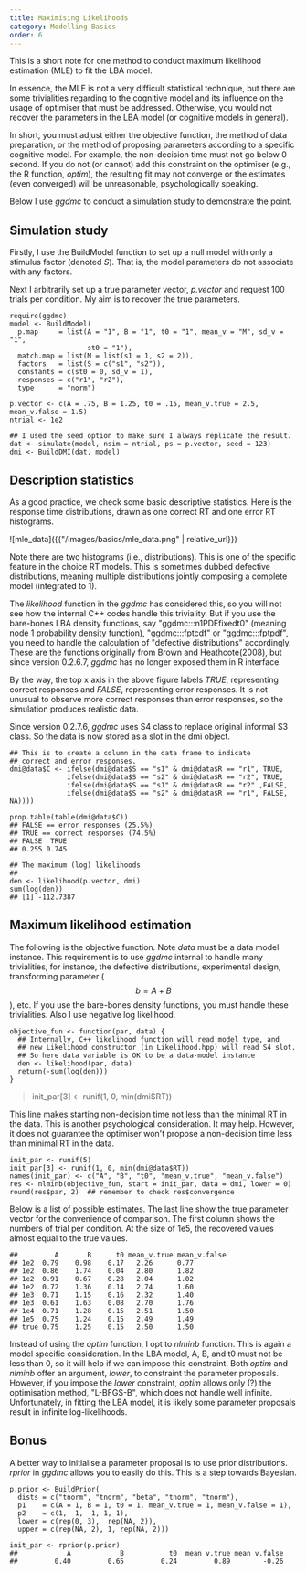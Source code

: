 ```yaml
---
title: Maximising Likelihoods
category: Modelling Basics
order: 6
---
```


This is a short note for one method to conduct
maximum likelihood estimation (MLE) to fit the LBA model. 

In essence, the MLE is not a very difficult statistical technique,
but there are some trivialities regarding to the cognitive model
and its influence on the usage of optimiser that must be addressed.
Otherwise, you would not recover the parameters in the LBA model (or
cognitive models in general).

In short, you must adjust either the objective function, the method of
data preparation, or the method of proposing parameters according to a
specific cognitive model. For example, the non-decision time must not go
below 0 second. If you do not (or cannot) add this constraint on
the optimiser (e.g., the R function, _optim_), the resulting
fit may not converge or the estimates (even converged)
will be unreasonable, psychologically speaking.

Below I use _ggdmc_ to conduct a simulation study to demonstrate the point.

## Simulation study

Firstly, I use the BuildModel function to set up a null model
with only a stimulus factor (denoted _S_).  That is, the model parameters
do not associate with any factors.

Next I arbitrarily set up a true parameter vector, _p.vector_ and request 100
trials per condition. My aim is to recover the true parameters.

```
require(ggdmc)
model <- BuildModel(
  p.map     = list(A = "1", B = "1", t0 = "1", mean_v = "M", sd_v = "1",
                   st0 = "1"),
  match.map = list(M = list(s1 = 1, s2 = 2)),
  factors   = list(S = c("s1", "s2")),
  constants = c(st0 = 0, sd_v = 1),
  responses = c("r1", "r2"),
  type      = "norm")

p.vector <- c(A = .75, B = 1.25, t0 = .15, mean_v.true = 2.5, mean_v.false = 1.5)
ntrial <- 1e2

## I used the seed option to make sure I always replicate the result.
dat <- simulate(model, nsim = ntrial, ps = p.vector, seed = 123)
dmi <- BuildDMI(dat, model)
```


## Description statistics
As a good practice, we check some basic descriptive statistics. Here is the response
time distributions, drawn as one correct RT and one error RT histograms.

![mle_data]({{"/images/basics/mle_data.png" | relative_url}})

Note there are two histograms (i.e., distributions). This is one of
the specific feature in the choice RT models. This is sometimes dubbed 
defective distributions, meaning multiple distributions jointly composing a
complete model (integrated to 1).

The _likelihood_ function in the _ggdmc_ has considered this,
so you will not see how the internal C++ codes handle this triviality.
But if you use the bare-bones LBA density functions, say
"ggdmc:::n1PDFfixedt0" (meaning node 1 probability density
function), "ggdmc:::fptcdf" or "ggdmc:::fptpdf", you need to handle
the calculation of "defective distributions" accordingly. These 
are the functions originally from Brown and Heathcote(2008), but since
version 0.2.6.7, _ggdmc_ has no longer exposed them in R interface.

By the way, the top x axis in the above figure labels _TRUE_, representing
correct responses and _FALSE_, representing error responses. It is
not unusual to observe more correct responses than error responses, so
the simulation produces realistic data.


Since version 0.2.7.6, _ggdmc_ uses S4 class to replace original 
informal S3 class. So the data is now stored as a slot in the dmi object.

```
## This is to create a column in the data frame to indicate
## correct and error responses.
dmi@data$C <- ifelse(dmi@data$S == "s1" & dmi@data$R == "r1", TRUE,
              ifelse(dmi@data$S == "s2" & dmi@data$R == "r2", TRUE,
              ifelse(dmi@data$S == "s1" & dmi@data$R == "r2" ,FALSE,
              ifelse(dmi@data$S == "s2" & dmi@data$R == "r1", FALSE, NA))))
					 
prop.table(table(dmi@data$C))
## FALSE == error responses (25.5%)
## TRUE == correct responses (74.5%)
## FALSE  TRUE 
## 0.255 0.745

## The maximum (log) likelihoods
## 
den <- likelihood(p.vector, dmi)
sum(log(den))
## [1] -112.7387

```

## Maximum likelihood estimation

The following is the objective function.  Note _data_ must be
a data model instance. This requirement is to use _ggdmc_
internal to handle many trivialities, for instance, the defective
distributions, experimental design, transforming parameter
($$b = A + B$$), etc.  If you use the bare-bones density functions,
you must handle these trivialities. Also I use negative log likelihood.

```
objective_fun <- function(par, data) {
  ## Internally, C++ likelihood function will read model type, and
  ## new Likelihood constructor (in Likelihood.hpp) will read S4 slot.
  ## So here data variable is OK to be a data-model instance
  den <- likelihood(par, data)
  return(-sum(log(den)))
}
```

> init_par[3] <- runif(1, 0, min(dmi$RT))

This line makes starting non-decision time not less than the minimal RT
in the data. This is another psychological consideration. It may help.
However, it does not guarantee the optimiser won't propose a non-decision
time less than minimal RT in the data.

```
init_par <- runif(5)
init_par[3] <- runif(1, 0, min(dmi@data$RT)) 
names(init_par) <- c("A", "B", "t0", "mean_v.true", "mean_v.false")
res <- nlminb(objective_fun, start = init_par, data = dmi, lower = 0)
round(res$par, 2)  ## remember to check res$convergence
```

Below is a list of possible estimates. The last line show
the true parameter vector for the convenience of comparison. The
first column shows the numbers of trial per condition.  At the
size of 1e5, the recovered values almost equal to the true values.

```
##         A       B      t0 mean_v.true mean_v.false
## 1e2  0.79    0.98    0.17   2.26      0.77
## 1e2  0.86    1.74    0.04   2.80      1.82 
## 1e2  0.91    0.67    0.28   2.04      1.02 
## 1e2  0.72    1.36    0.14   2.74      1.60 
## 1e3  0.71    1.15    0.16   2.32      1.40 
## 1e3  0.61    1.63    0.08   2.70      1.76
## 1e4  0.71    1.28    0.15   2.51      1.50 
## 1e5  0.75    1.24    0.15   2.49      1.49 
## true 0.75    1.25    0.15   2.50      1.50

```

Instead of using the _optim_ function, I opt to _nlminb_
function.  This is again a model specific consideration. In
the LBA model, A, B, and t0 must not be less than 0, so it
will help if we can impose this constraint. Both _optim_ and _nlminb_ offer
an argument, _lower_, to constraint the parameter proposals.
However, if you impose the _lower_ constraint, _optim_ allows
only (?) the optimisation method, "L-BFGS-B", which does
not handle well infinite. Unfortunately, in fitting the
LBA model, it is likely some parameter proposals result in
infinite log-likelihoods.


## Bonus
A better way to initialise a parameter proposal is to use prior
distributions. _rprior_ in _ggdmc_ allows you to easily do this. This is 
a step towards Bayesian. 

```
p.prior <- BuildPrior(
  dists = c("tnorm", "tnorm", "beta", "tnorm", "tnorm"),
  p1    = c(A = 1, B = 1, t0 = 1, mean_v.true = 1, mean_v.false = 1),
  p2    = c(1,  1,  1, 1, 1),
  lower = c(rep(0, 3),  rep(NA, 2)),  
  upper = c(rep(NA, 2), 1, rep(NA, 2)))
  
init_par <- rprior(p.prior)
##            A            B           t0  mean_v.true mean_v.false 
##         0.40         0.65         0.24         0.89        -0.26 

```

